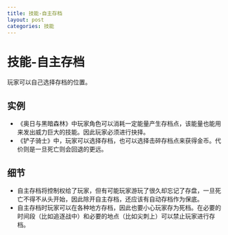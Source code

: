 ```yaml
---
title: 技能-自主存档
layout: post
categories: 技能
---
```


# 技能-自主存档
玩家可以自己选择存档的位置。

## 实例

- 《奥日与黑暗森林》中玩家角色可以消耗一定能量产生存档点，该能量也能用来发出威力巨大的技能。因此玩家必须进行抉择。
- 《铲子骑士》中，玩家可以选择存档，也可以选择击碎存档点来获得金币。代价则是一旦死亡则会回退的更远。

## 细节
- 自主存档将控制权给了玩家，但有可能玩家游玩了很久却忘记了存盘，一旦死亡不得不从头开始，因此除开自主存档，还应该有自动存档作为保底。
- 自主存档时玩家可以在各种地方存档，因此也要小心玩家存为死档。在必要的时间段（比如追逐战中）和必要的地点（比如尖刺上）可以禁止玩家进行存档。